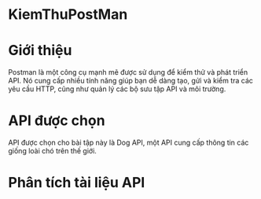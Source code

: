 #    KiemThuPostMan
# Giới thiệu
Postman là một công cụ mạnh mẽ được sử dụng để kiểm thử và phát triển API. Nó cung cấp nhiều tính năng giúp bạn dễ dàng tạo, gửi và kiểm tra các yêu cầu HTTP, cũng như quản lý các bộ sưu tập API và môi trường.
# API được chọn
API được chọn cho bài tập này là Dog API, một API cung cấp thông tin các giống loài chó trên thế giới.
# Phân tích tài liệu API
